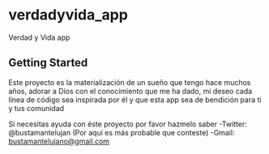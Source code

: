 # verdadyvida_app

Verdad y Vida app

## Getting Started

Este proyecto es la materialización de un sueño que tengo hace muchos años, adorar a Dios con el conocimiento que me ha dado, mi deseo cada línea de código sea inspirada por él y que esta app sea de bendición para ti y tus comunidad

Si necesitas ayuda con éste proyecto por favor hazmelo saber
-Twitter: @bustamantelujan (Por aquí es más probable que conteste)
-Gmail: bustamantelujano@gmail.com 
